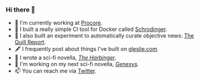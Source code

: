 ### Hi there 👋

- 🔭 I'm currently working at [Procore](https://github.com/procore).
- 🏓 I built a really simple CI tool for Docker called [Schrodinger](https://github.com/grahamleslie/schrodinger).
- 📰 I also built an experiment to automatically curate objective news: [The Quill Report](https://quill.news).
- 🖋️ I frequently post about things I've built on [gleslie.com](https://gleslie.com).
- 📖 I wrote a sci-fi novella, *[The Harbinger](https://www.amazon.com/Harbinger-Graham-Leslie-ebook/dp/B07MJJVQY1/ref=sr_1_7?ie=UTF8&qid=1547266859&sr=8-7&keywords=graham+leslie)*.
- 📖 I'm working on my next sci-fi novella, *[Genesys](https://gleslie.com/genesys)*.
- 📫 You can reach me via [Twitter](https://twitter.com/grahamleslie).
